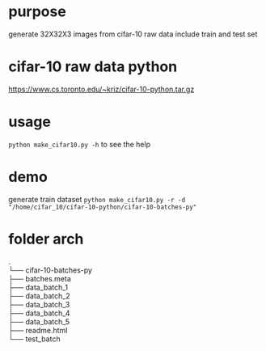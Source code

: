 # purpose
generate 32X32X3 images from cifar-10 raw data include train and test set
# cifar-10 raw data python
https://www.cs.toronto.edu/~kriz/cifar-10-python.tar.gz
# usage
<code>python make_cifar10.py -h</code> to see the help
# demo
generate train dataset
<code>python make_cifar10.py -r -d "/home/cifar_10/cifar-10-python/cifar-10-batches-py"</code>
# folder arch
.  
└── cifar-10-batches-py  
                    ├── batches.meta  
                    ├── data_batch_1  
                    ├── data_batch_2  
                    ├── data_batch_3  
                    ├── data_batch_4  
                    ├── data_batch_5  
                    ├── readme.html  
                    └── test_batch  
